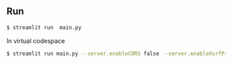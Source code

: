 
## Run 

```bash
$ streamlit run  main.py
```

In virtual codespace 
```bash
$ streamlit run main.py --server.enableCORS false --server.enableXsrfProtection false
```
